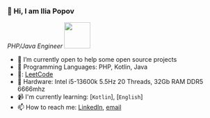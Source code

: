 ### 👋 Hi, I am Ilia Popov 

<p><em>PHP/Java Engineer <img src="https://media.giphy.com/media/WUlplcMpOCEmTGBtBW/giphy.gif" width="60"> 
</em></p>

- 🔭 I’m currently open to help some open source projects
- :rocket: Programming Languages: PHP, Kotlin, Java
- 🧠: [LeetCode](https://leetcode.com/seyritey/)
- 💾 Hardware: Intel i5-13600k 5.5Hz 20 Threads, 32Gb RAM DDR5 6666mhz
- 📹 I'm currently learning: [`Kotlin`], [`English`]
- 📫 How to reach me: [LinkedIn](https://www.linkedin.com/in/ilya-popov-1b0172178/), [email](mailto:codemistake@gmail.com)
